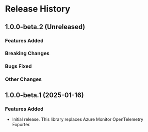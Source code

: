# Release History

## 1.0.0-beta.2 (Unreleased)

### Features Added

### Breaking Changes

### Bugs Fixed

### Other Changes

## 1.0.0-beta.1 (2025-01-16)

### Features Added
- Initial release. This library replaces Azure Monitor OpenTelemetry Exporter.
